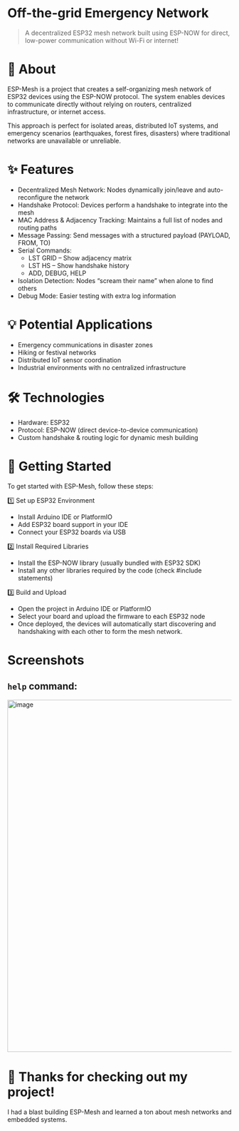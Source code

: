 # Off-the-grid Emergency Network
> A decentralized ESP32 mesh network built using ESP-NOW for direct, low-power communication without Wi-Fi or internet!

# 📖 About
ESP-Mesh is a project that creates a self-organizing mesh network of ESP32 devices using the ESP-NOW protocol. The system enables devices to communicate directly without relying on routers, centralized infrastructure, or internet access.

This approach is perfect for isolated areas, distributed IoT systems, and emergency scenarios (earthquakes, forest fires, disasters) where traditional networks are unavailable or unreliable.

# ✨ Features
- Decentralized Mesh Network: Nodes dynamically join/leave and auto-reconfigure the network
- Handshake Protocol: Devices perform a handshake to integrate into the mesh
- MAC Address & Adjacency Tracking: Maintains a full list of nodes and routing paths
- Message Passing: Send messages with a structured payload (PAYLOAD, FROM, TO)
- Serial Commands:
  - LST GRID – Show adjacency matrix
  - LST HS – Show handshake history
  - ADD, DEBUG, HELP
- Isolation Detection: Nodes “scream their name” when alone to find others
- Debug Mode: Easier testing with extra log information

# 💡 Potential Applications
- Emergency communications in disaster zones
- Hiking or festival networks
- Distributed IoT sensor coordination
- Industrial environments with no centralized infrastructure

# 🛠️ Technologies
- Hardware: ESP32
- Protocol: ESP-NOW (direct device-to-device communication)
- Custom handshake & routing logic for dynamic mesh building

# 🚀 Getting Started
To get started with ESP-Mesh, follow these steps:

1️⃣ Set up ESP32 Environment
- Install Arduino IDE or PlatformIO
- Add ESP32 board support in your IDE
- Connect your ESP32 boards via USB

2️⃣ Install Required Libraries
- Install the ESP-NOW library (usually bundled with ESP32 SDK)
- Install any other libraries required by the code (check #include statements)

3️⃣ Build and Upload
- Open the project in Arduino IDE or PlatformIO
- Select your board and upload the firmware to each ESP32 node
- Once deployed, the devices will automatically start discovering and handshaking with each other to form the mesh network.

# Screenshots
## `help` command:
<img width="1489" height="790" alt="image" src="https://github.com/user-attachments/assets/885fdd87-b1e7-4af3-9d8a-60a07ed047af" />

# 👋 Thanks for checking out my project!
I had a blast building ESP-Mesh and learned a ton about mesh networks and embedded systems.
